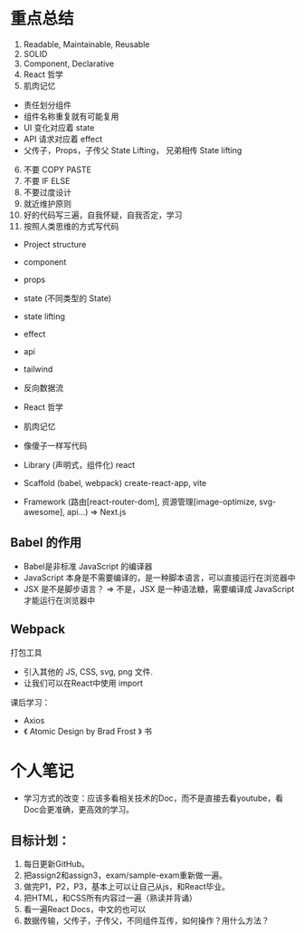 # 重点总结

1. Readable, Maintainable, Reusable
2. SOLID
3. Component, Declarative
4. React 哲学
5. 肌肉记忆
  - 责任划分组件
  - 组件名称重复就有可能复用
  - UI 变化对应着 state
  - API 请求对应着 effect
  - 父传子，Props，子传父 State Lifting， 兄弟相传 State lifting
6. 不要 COPY PASTE
7. 不要 IF ELSE
8. 不要过度设计
9. 就近维护原则
10. 好的代码写三遍，自我怀疑，自我否定，学习
11. 按照人类思维的方式写代码

- Project structure
- component
- props
- state (不同类型的 State)
- state lifting
- effect
- api
- tailwind
- 反向数据流

- React 哲学
- 肌肉记忆
- 像傻子一样写代码

- Library (声明式，组件化) react
- Scaffold (babel, webpack) create-react-app, vite
- Framework (路由[react-router-dom], 资源管理[image-optimize, svg-awesome], api...) => Next.js


## Babel 的作用
- Babel是非标准 JavaScript 的编译器
- JavaScript 本身是不需要编译的，是一种脚本语言，可以直接运行在浏览器中
- JSX 是不是脚步语言？ => 不是，JSX 是一种语法糖，需要编译成 JavaScript 才能运行在浏览器中 


## Webpack

打包工具
- 引入其他的 JS, CSS, svg, png 文件.
- 让我们可以在React中使用 import



课后学习：
- Axios
- 《 Atomic Design by Brad Frost 》 书


# 个人笔记
- 学习方式的改变：应该多看相关技术的Doc，而不是直接去看youtube，看Doc会更准确，更高效的学习。


## 目标计划：
1. 每日更新GitHub。
2. 把assign2和assign3，exam/sample-exam重新做一遍。
3. 做完P1，P2，P3，基本上可以让自己从js，和React毕业。
4. 把HTML，和CSS所有内容过一遍（熟读并背诵）
5. 看一遍React Docs，中文的也可以
6. 数据传输，父传子，子传父，不同组件互传，如何操作？用什么方法？
